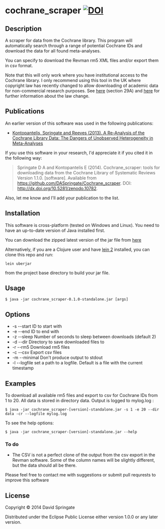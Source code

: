 
# cochrane_scraper [![DOI](https://zenodo.org/badge/4989/DASpringate/Cochrane_scraper.png)](http://dx.doi.org/10.5281/zenodo.10782)


## Description

A scraper for data from the Cochrane library. This program will automatically search through a range of potential Cochrane IDs and download the data for all found meta-analyses.    

You can specify to download the Revman rm5 XML files and/or export them in csv format.  

Note that this will only work where you have institutional access to the Cochrane library. I only recommend using this tool in the UK where copyright law has recently changed to allow downloading of academic data for non-commercial research purposes. See [here](http://www.legislation.gov.uk/uksi/2014/1372/regulation/3/made) (section 29A) and [here](https://www.gov.uk/government/publications/changes-to-copyright-law) for further information about the law change.

## Publications

An earlier version of this software was used in the following publications:

* [Kontopantelis, Springate and Reeves (2013). A Re-Analysis of the Cochrane Library Data: The Dangers of Unobserved Heterogeneity in Meta-Analyses](http://www.plosone.org/article/info%3Adoi%2F10.1371%2Fjournal.pone.0069930)

If you use this software in your research, I'd appreciate it if you cited it in the following way:   

> Springate D A and Kontopantelis E (2014). Cochrane_scraper: tools for downloading data from the Cochrane Library of Systematic Reviews Version 1.1.0. [software]. Available from  https://github.com/DASpringate/Cochrane_scraper. DOI: http://dx.doi.org/10.5281/zenodo.10782.    

Also, let me know and I'll add your publication to the list.

## Installation

This software is cross-platform (tested on Windows and Linux). You need to have an up-to-date version of Java installed first.

You can download the zipped latest version of the jar file from [here](http://www.datajujitsu.co.uk/misc/jars/cochrane_scraper)

Alternatively, if you are a Clojure user and have [lein 2](http://leiningen.org/) installed, you can clone this repo and run:

```
lein uberjar
``` 

from the project base directory to build your jar file.

## Usage

```
$ java -jar cochrane_scraper-0.1.0-standalone.jar [args]
```

## Options

* -s --start ID to start with    
* -e --end ID to end with    
* -z --sleep Number of seconds to sleep between downloads (default 2)    
* -d --dir Directory to save downloaded files to    
* -r --rm5 Download rm5 files       
* -c --csv Export csv files    
* -m --minimal Don't produce output to stdout
* -l --logfile set a path to a logfile.  Default is a file with the current timestamp


## Examples

To download all available rm5 files and export to csv for Cochrane IDs from 1 to 20. All data is stored in directory data.  Output is logged to mylog.log :

```
$ java -jar cochrane_scraper-[version]-standalone.jar -s 1 -e 20 --dir data -cr --logfile mylog.log
```

To see the help options:

```
$ java -jar cochrane_scraper-[version]-standalone.jar --help
```


### To do

* The CSV is not a perfect clone of the output from the csv export in the Revman software.  Some of the column names will be slightly different, but the data should all be there.

Please feel free to contact me with suggestions or submit pull requrests to improve this software

## License

Copyright © 2014 David Springate

Distributed under the Eclipse Public License either version 1.0.0 or any later version.
